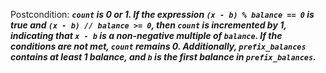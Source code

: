 Postcondition: ***`count` is 0 or 1. If the expression `(x - b) % balance == 0` is true and `(x - b) // balance >= 0`, then `count` is incremented by 1, indicating that `x - b` is a non-negative multiple of `balance`. If the conditions are not met, `count` remains 0. Additionally, `prefix_balances` contains at least 1 balance, and `b` is the first balance in `prefix_balances`.***